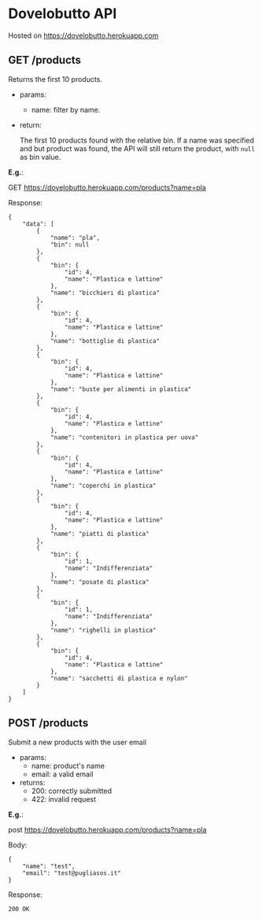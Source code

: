 # Dovelobutto API

Hosted on https://dovelobutto.herokuapp.com

## GET /products

Returns the first 10 products.

- params:
  - name: filter by name.

- return:

  The first 10 products found with the relative bin.
  If a name was specified and but product was found, the API will still return the product, with `null` as bin value.

**E.g.**:

GET https://dovelobutto.herokuapp.com/products?name=pla

Response:
```application/json
{
    "data": [
        {
            "name": "pla",
            "bin": null
        },
        {
            "bin": {
                "id": 4,
                "name": "Plastica e lattine"
            },
            "name": "bicchieri di plastica"
        },
        {
            "bin": {
                "id": 4,
                "name": "Plastica e lattine"
            },
            "name": "bottiglie di plastica"
        },
        {
            "bin": {
                "id": 4,
                "name": "Plastica e lattine"
            },
            "name": "buste per alimenti in plastica"
        },
        {
            "bin": {
                "id": 4,
                "name": "Plastica e lattine"
            },
            "name": "contenitori in plastica per uova"
        },
        {
            "bin": {
                "id": 4,
                "name": "Plastica e lattine"
            },
            "name": "coperchi in plastica"
        },
        {
            "bin": {
                "id": 4,
                "name": "Plastica e lattine"
            },
            "name": "piatti di plastica"
        },
        {
            "bin": {
                "id": 1,
                "name": "Indifferenziata"
            },
            "name": "posate di plastica"
        },
        {
            "bin": {
                "id": 1,
                "name": "Indifferenziata"
            },
            "name": "righelli in plastica"
        },
        {
            "bin": {
                "id": 4,
                "name": "Plastica e lattine"
            },
            "name": "sacchetti di plastica e nylon"
        }
    ]
}
```

## POST /products

Submit a new products with the user email

- params:
  - name: product's name
  - email: a valid email
- returns:
  - 200: correctly submitted
  - 422: invalid request

**E.g.**:

post https://dovelobutto.herokuapp.com/products?name=pla

Body:
```
{
    "name": "test",
    "email": "test@pugliasos.it"
}
```

Response:
```
200 OK
```
